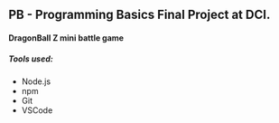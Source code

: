 ## PB - Programming Basics Final Project at DCI.

#### DragonBall Z mini battle game

##### Tools used:
- Node.js
- npm
- Git
- VSCode
